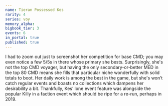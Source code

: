 ```yaml
---
name: Tieran Possessed Kes
rarity: 4
series: voy
memory_alpha:
bigbook_tier: 3
events: 6
in_portal: true
published: true
---
```


I had to zoom out just to screenshot her competition for base CMD; you may even notice a few 5/5s in there whose primary she bests. Surprisingly, she's not the top CMD voyager, but having the only secondary-or-better MED in the top 80 CMD means she fills that particular niche wonderfully with solid totals to boot. Her daily work is among the best in the game, but she's won’t catch regular events and boasts no collections which dampens her desirability a bit. Thankfully, Kes’ lone event feature was alongside the popular Killy in a faction event which should be ripe for a re-run, perhaps in 2019.
